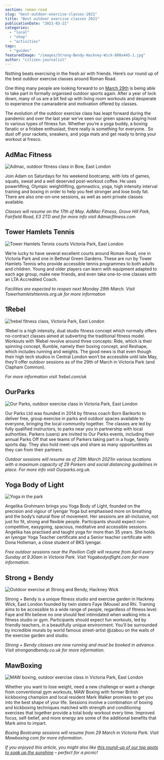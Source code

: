 ```yaml
---
section: roman-road
slug: "best-outdoor-exercise-classes-2021"
title: "Best outdoor exercise classes 2021"
publicationDate: "2021-03-21"
categories: 
  - "local"
  - "shop"
  - "activities"
tags: 
  - "guides"
featuredImage: "/images/Strong-Bendy-Hackney-Wick-800x445-1.jpg"
author: "citizen-journalist"
---
```


Nothing beats exercising in the fresh air with friends. Here’s our round up of the best outdoor exercise classes around Roman Road.

One thing many people are looking forward to on [March 29th](https://www.gov.uk/government/publications/covid-19-restrictions-posters-29-march-2021) is being able to take part in formally organised outdoor sports again. After a year of lock down, many of us are a bit fed up with living room workouts and desperate to experience the camaraderie and motivation offered by classes.

The evolution of the outdoor exercise class has leapt forward during the pandemic and over the last year we’ve seen our green spaces playing host to various types of fitness fun. Whether you’re a yoga buddy, a boxing fanatic or a frisbee enthusiast, there really is something for everyone.  So dust off your rackets, sneakers, and yoga mats and get ready to bring your workout al fresco. 

## AdMac Fitness

![Admac, outdoor fitness class in Bow, East London](/images/Admac-fitness-outdoor-exercise-class-1024x683.jpg)

Join Adam on Saturdays for his weekend bootcamp, with lots of games, squats, sweat and a well deserved post-workout coffee. He uses powerlifting, Olympic weightlifting, gymnastics, yoga, high intensity interval training and boxing in order to help you feel stronger and lose body fat. There are also one-on-one sessions, as well as semi private classes available.

_Classes will resume on the 17th of May. AdMac Fitness, Grove Hill Park, Fairfield Road, E3 2TD and for more info visit Admacfitness.com_

## Tower Hamlets Tennis

![Tower Hamlets Tennis courts Victoria Park, East London](/images/Tower-Hamlets-Tennis-Victoria-Park-1024x683.jpg)

We’re lucky to have several excellent courts around Roman Road, one in Victoria Park and one in Bethnal Green Gardens. These are run by Tower Hamlets Tennis who provide accessible tennis programmes to both adults and children. Young and older players can learn with equipment adapted to each age group, make new friends, and even take one-to-one classes with an LTA Accredited Coach.

_Facilities are expected to reopen next Monday 29th March. Visit Towerhamletshtennis.org.uk for more information_

## 1Rebel

![1rebel fitness class, Victoria Park, East London](/images/1rebel-victoria-park-1024x683.jpg)

1Rebel is a high intensity, dual studio fitness concept which normally offers no-contract classes aimed at subverting the traditional fitness model. Workouts with 1Rebel revolve around three concepts: Ride, which is their spinning concept, Rumble, namely their boxing concept, and Reshape, which includes running and weights. The good news is that even though their high tech studios in Central London won’t be accessible until late May, they’ll offer outdoor sessions as of the 29th of March in Victoria Park (and Clapham Common).

_For more information visit 1rebel.com/uk_

## OurParks

![Our Parks, outdoor exercise class in Victoria Park, East London](/images/Our-Parks-Victoria-Park-1024x683.jpg)

Our Parks Ltd was founded in 2014 by fitness coach Born Barikorto to deliver free, group exercise in parks and outdoor spaces available to everyone, bringing the local community together. The classes are led by fully qualified instructors, to parks near you in partnership with local authorities. Parkers (users) are invited to Our Parks events, including their annual Parks Off that see teams of Parkers taking part in a huge, family sports day. They also hold meet-ups and share as many opportunities as they can from their partners.

_Outdoor sessions will resume as of 29th March 2021in various locations with a maximum capacity of 29 Parkers and social distancing guidelines in place. For more info visit Ourparks.org.uk._

## Yoga Body of Light

![Yoga in the park](/images/angelika-yoga-victoria-park-1024x683.jpg)

Angelika Grohmann brings you Yoga Body of Light, founded on the precision and vigour of Iyengar Yoga but emphasised more on breathing and the body’s natural flow of movement. Her sessions are all-inclusive, not just for fit, strong and flexible people. Participants should expect non-competitive, easygoing, spacious, meditative and accessible sessions. Angelika has practised and taught yoga for more than 35 years. She holds an Iyengar Yoga Teacher certificate and a Senior teacher certificate with Dona Holleman, a close student of BKS Iyengar.

_Free outdoor sessions near the Pavilion Café will resume from April every Sunday at 9.30am in Victoria Park. Visit Yogabodyoflight.com for more information._

## Strong + Bendy

![Outdoor exercise at Strong and Bendy, Hackney Wick](/images/Strong-Bendy-Hackney-Wick-1024x683.jpg)

Strong + Bendy is a unique fitness studio and exercise garden in Hackney Wick, East London founded by twin sisters Faye (Mouse) and Rhi. Training aims to be accessible to a wide range of people, regardless of fitness level: Faye and Rhi believe no one should feel intimidated when walking into a fitness studio or gym. Participants should expect fun workouts, led by friendly teachers, in a beautifully unique environment. You'll be surrounded by incredible murals by world famous street-artist @zabou on the walls of the exercise garden and studio.

_Strong + Bendy classes are now running and must be booked in advance. Visit strongandbendy.co.uk for more information._

## MawBoxing

![MAW boxing, outdoor exercise class in Victoria Park, East London](/images/maw-boxing-mark-walker-1024x682.jpg)

Whether you want to lose weight, need a new challenge or want a change from conventional gym workouts, MAW Boxing with former British kickboxing champion and local resident Mark Walker promises to get you into the best shape of your life. Sessions involve a combination of boxing and kickboxing techniques matched with strength and conditioning exercises that together provide a total body workout every time. Improved focus, self-belief, and more energy are some of the additional benefits that Mark aims to impart.

_Boxing Bootcamp sessions will resume from 29 March in Victoria Park. Visit Mawboxing.com for more information._

_If you enjoyed this article, you might also like [this round-up of our top spots to soak up the sunshine](https://romanroadlondon.com/cecilia-cran-best-green-spaces/) – perfect for a picnic!_


